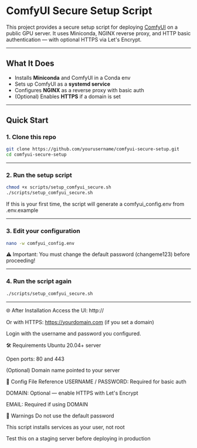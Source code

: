 # ComfyUI Secure Setup Script

This project provides a secure setup script for deploying [ComfyUI](https://github.com/comfyanonymous/ComfyUI) on a public GPU server. It uses Miniconda, NGINX reverse proxy, and HTTP basic authentication — with optional HTTPS via Let's Encrypt.

---

## What It Does

- Installs **Miniconda** and ComfyUI in a Conda env
- Sets up ComfyUI as a **systemd service**
- Configures **NGINX** as a reverse proxy with basic auth
- (Optional) Enables **HTTPS** if a domain is set

---

## Quick Start

### 1. Clone this repo

```bash
git clone https://github.com/yourusername/comfyui-secure-setup.git
cd comfyui-secure-setup
```
---

### 2. Run the setup script
```bash
chmod +x scripts/setup_comfyui_secure.sh
./scripts/setup_comfyui_secure.sh
```
If this is your first time, the script will generate a comfyui_config.env from .env.example

---

### 3. Edit your configuration
```bash
nano -w comfyui_config.env
```
  ⚠️ Important: You must change the default password (changeme123) before proceeding!  

---

### 4. Run the script again
```bash
./scripts/setup_comfyui_secure.sh
```

---

🌐 After Installation
Access the UI: http://<your-server-ip>

Or with HTTPS: https://yourdomain.com (if you set a domain)

Login with the username and password you configured.

🛠 Requirements
Ubuntu 20.04+ server

Open ports: 80 and 443

(Optional) Domain name pointed to your server

🧰 Config File Reference
USERNAME / PASSWORD: Required for basic auth

DOMAIN: Optional — enable HTTPS with Let's Encrypt

EMAIL: Required if using DOMAIN

🛑 Warnings
Do not use the default password

This script installs services as your user, not root

Test this on a staging server before deploying in production